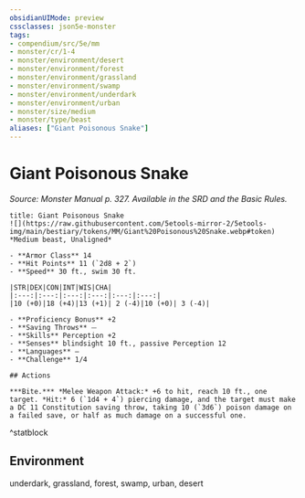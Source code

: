 ```yaml
---
obsidianUIMode: preview
cssclasses: json5e-monster
tags:
- compendium/src/5e/mm
- monster/cr/1-4
- monster/environment/desert
- monster/environment/forest
- monster/environment/grassland
- monster/environment/swamp
- monster/environment/underdark
- monster/environment/urban
- monster/size/medium
- monster/type/beast
aliases: ["Giant Poisonous Snake"]
---
```

# Giant Poisonous Snake
*Source: Monster Manual p. 327. Available in the SRD and the Basic Rules.*  

```ad-statblock
title: Giant Poisonous Snake
![](https://raw.githubusercontent.com/5etools-mirror-2/5etools-img/main/bestiary/tokens/MM/Giant%20Poisonous%20Snake.webp#token)
*Medium beast, Unaligned*

- **Armor Class** 14 
- **Hit Points** 11 (`2d8 + 2`)
- **Speed** 30 ft., swim 30 ft.

|STR|DEX|CON|INT|WIS|CHA|
|:---:|:---:|:---:|:---:|:---:|:---:|
|10 (+0)|18 (+4)|13 (+1)| 2 (-4)|10 (+0)| 3 (-4)|

- **Proficiency Bonus** +2
- **Saving Throws** ⏤
- **Skills** Perception +2
- **Senses** blindsight 10 ft., passive Perception 12
- **Languages** —
- **Challenge** 1/4

## Actions

***Bite.*** *Melee Weapon Attack:* +6 to hit, reach 10 ft., one target. *Hit:* 6 (`1d4 + 4`) piercing damage, and the target must make a DC 11 Constitution saving throw, taking 10 (`3d6`) poison damage on a failed save, or half as much damage on a successful one.
```
^statblock

## Environment

underdark, grassland, forest, swamp, urban, desert